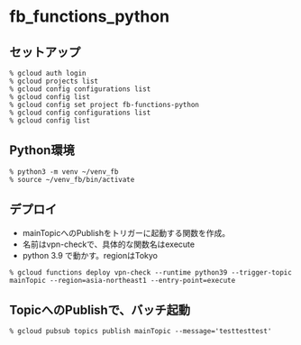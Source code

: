 # fb_functions_python


## セットアップ

```
% gcloud auth login
% gcloud projects list
% gcloud config configurations list
% gcloud config list
% gcloud config set project fb-functions-python
% gcloud config configurations list
% gcloud config list
```

## Python環境

```
% python3 -m venv ~/venv_fb
% source ~/venv_fb/bin/activate
```


## デプロイ

- mainTopicへのPublishをトリガーに起動する関数を作成。
- 名前はvpn-checkで、具体的な関数名はexecute 
- python 3.9 で動かす。regionはTokyo

```
% gcloud functions deploy vpn-check --runtime python39 --trigger-topic mainTopic --region=asia-northeast1 --entry-point=execute
```

## TopicへのPublishで、バッチ起動

```
% gcloud pubsub topics publish mainTopic --message='testtesttest'
```


